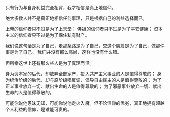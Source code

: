 只有行为与自身利益完全相背，我才相信是真正地信仰。

绝大多数人并不是真正地相信任何事理，只是根据自己的利益选择而已。 

上帝的信仰者只不过是为了上天堂；
佛祖的信仰者只不过是为了平安健康；
资本主义的信仰者只不过是为了保住私有财产。

我们说这句话是为了自己，走那条路是为了自己，交这个朋友是为了自己，做那件事是为了自己。
我们并没有那么高尚，这样也没有什么错。

但所幸这世上还有那么些人是为了真理而活。

身为资本家的后代，却放弃全部家产，投入共产主义事业的人是值得尊敬的；
身为统治阶级的后代，却与原阶级唱反调，倡导自由民主的人是值得尊敬的；
为了正义事业放弃一切、献出生命的人是值得尊敬的；
为了邪恶事业放弃一切、献出生命的人是值得尊敬的。

可能你说他愚昧无知，可能你说他走火入魔。但不论信仰的优劣，真正地拥有超越个人利益的信仰，是难能可贵的。
